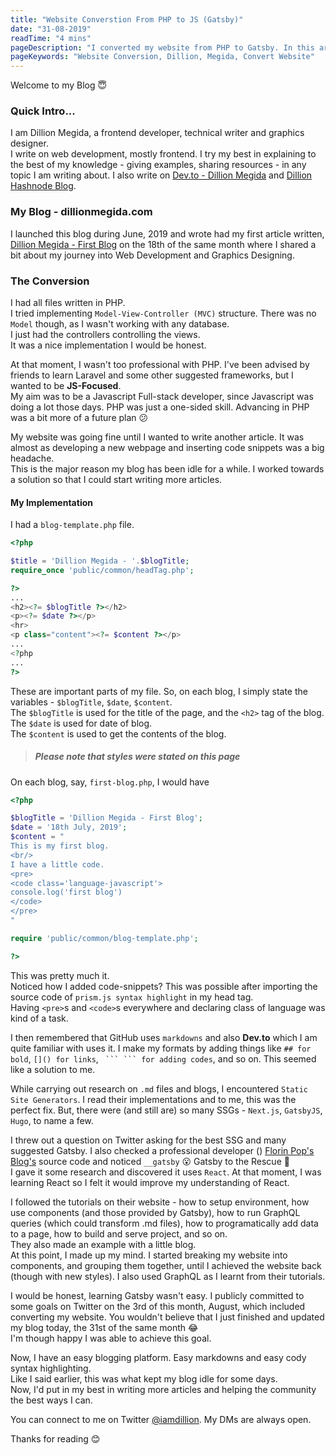 ```yaml
---
title: "Website Converstion From PHP to JS (Gatsby)"
date: "31-08-2019"
readTime: "4 mins"
pageDescription: "I converted my website from PHP to Gatsby. In this article, I explain the reasons behind the conversion and the methods I used to achieve it."
pageKeywords: "Website Conversion, Dillion, Megida, Convert Website"
---
```


Welcome to my Blog &#128519;
### Quick Intro...
I am Dillion Megida, a frontend developer, technical writer and graphics designer.
<br/>
I write on web development, mostly frontend. I try my best in explaining to the best of my knowledge - giving examples, sharing resources - in any topic I am writing about. I also write on <a href='https://dev.to/dillionmegida' title='Dev.to - Dillion Megida'>Dev.to - Dillion Megida</a> and <a href='https://dillion.hashnode.dev' title='Hashnode - Dillion Megida'>Dillion Hashnode Blog</a>.

### My Blog - dillionmegida.com
I launched this blog during June, 2019 and wrote had my first article written, <a href='/first-blog' title='My first Blog'>Dillion Megida - First Blog</a> on the 18th of the same month where I shared a bit about my journey into Web Development and Graphics Designing.

### The Conversion
I had all files written in PHP.
<br>
I tried implementing `Model-View-Controller (MVC)` structure. There was no `Model` though, as I wasn't working with any database.<br/>
I just had the controllers controlling the views.<br/>
It was a nice implementation I would be honest.

At that moment, I wasn't too professional with PHP. I've been advised by friends to learn Laravel and some other suggested frameworks, but I wanted to be **JS-Focused**. <br/>
My aim was to be a Javascript Full-stack developer, since Javascript was doing a lot those days. PHP was just a one-sided skill. Advancing in PHP was a bit more of a future plan &#128533;

My website was going fine until I wanted to write another article. It was almost as developing a new webpage and inserting code snippets was a big headache.<br />
This is the major reason my blog has been idle for a while. I worked towards a solution so that I could start writing more articles.

#### My Implementation
I had a `blog-template.php` file.<br/>

```php
<?php

$title = 'Dillion Megida - '.$blogTitle;
require_once 'public/common/headTag.php';

?>                  
...
<h2><?= $blogTitle ?></h2>
<p><?= $date ?></p>
<hr>
<p class="content"><?= $content ?></p>
...
<?php
...
?>
```
These are important parts of my file. So, on each blog, I simply state the variables - `$blogTitle`, `$date`, `$content`.
<br/>
The `$blogTitle` is used for the title of the page, and the `<h2>` tag of the blog.<br/>
The `$date` is used for date of blog.<br/>
The `$content` is used to get the contents of the blog.
> ##### Please note that styles were stated on this page

On each blog, say, `first-blog.php`, I would have
```php
<?php

$blogTitle = 'Dillion Megida - First Blog';
$date = '18th July, 2019';
$content = "
This is my first blog.
<br/>
I have a little code.
<pre>
<code class='language-javascript'>
console.log('first blog')
</code>
</pre>
"

require 'public/common/blog-template.php';

?>
```
This was pretty much it. <br/>
Noticed how I added code-snippets? This was possible after importing the source code of `prism.js syntax highlight` in my head tag.
<br/>
Having `<pre>`s and `<code>`s everywhere and declaring class of language was kind of a task.

I then remembered that GitHub uses `markdowns` and also **Dev.to** which I am quite familiar with uses it. I make my formats by adding things like `## for bold`, `[]() for links`, ` ``` ``` for adding codes`, and so on. This seemed like a solution to me.

While carrying out research on `.md` files and blogs, I encountered `Static Site Generators`. I read their implementations and to me, this was the perfect fix. But, there were (and still are) so many SSGs - `Next.js`, `GatsbyJS`, `Hugo`, to name a few.

I threw out a question on Twitter asking for the best SSG and many suggested Gatsby. I also checked a professional developer () <a href='https://florin-pop.com' href='Florin Pop'>Florin Pop's Blog's</a> source code and noticed `__gatsby` &#128558; Gatsby to the Rescue &#128640; <br/>
I gave it some research and discovered it uses `React`. At that moment, I was learning React so I felt it would improve my understanding of React.

I followed the tutorials on their website - how to setup environment, how use components (and those provided by Gatsby), how to run GraphQL queries (which could transform .md files), how to programatically add data to a page, how to build and serve project, and so on. <br/>
They also made an example with a little blog.<br/>
At this point, I made up my mind. I started breaking my website into components, and grouping them together, until I achieved the website back (though with new styles). I also used GraphQL as I learnt from their tutorials.

I would be honest, learning Gatsby wasn't easy. I publicly committed to some goals on Twitter on the 3rd of this month, August, which included converting my website. You wouldn't believe that I just finished and updated my blog today, the 31st of the same month &#128514; <br/>
I'm though happy I was able to achieve this goal.

Now, I have an easy blogging platform. Easy markdowns and easy cody syntax highlighting. <br/>
Like I said earlier, this was what kept my blog idle for some days.<br/>
Now, I'd put in my best in writing more articles and helping the community the best ways I can.<br/>

You can connect to me on Twitter <a href='https://twitter.com/iamdillion'>@iamdillion</a>. My DMs are always open.

Thanks for reading &#128522;
